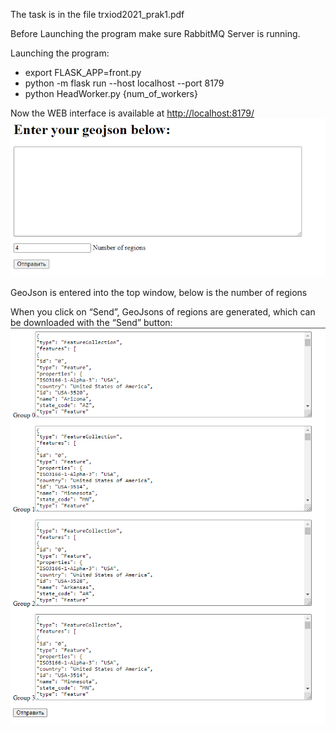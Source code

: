 The task is in the file trxiod2021_prak1.pdf

Before Launching the program make sure RabbitMQ Server is running.

Launching the program:
* export FLASK_APP=front.py
* python -m flask run --host localhost --port 8179
* python HeadWorker.py {num_of_workers}

Now the WEB interface is available at <http://localhost:8179/>
![img.png](resources/img.png)

GeoJson is entered into the top window, below is the number of regions

When you click on “Send”, GeoJsons of regions are generated, which can be downloaded with the “Send” button:
![img_1.png](resources/img_1.png)
